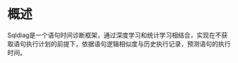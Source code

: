 # 概述<a name="ZH-CN_TOPIC_0253059672"></a>

Sqldiag是一个语句时间诊断框架，通过深度学习和统计学习相结合，实现在不获取语句执行计划的前提下，依据语句逻辑相似度与历史执行记录，预测语句的执行时间。


